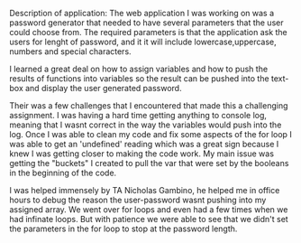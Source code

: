 Description of application:
The web application I was working on was a password generator that needed to have several parameters that the user could choose from. The required parameters is that the application ask the users for lenght of password, and it it will include lowercase,uppercase, numbers and special characters. 

I learned a great deal on how to assign variables and how to push the results of functions into variables so the result can be pushed into the text-box and display the user generated password. 

Their was a few challenges that I encountered that made this a challenging assignment. I was having a hard time getting anything to console log, meaning that I wasnt correct in the way the variables would push into the log. Once I was able to clean my code and fix some aspects of the for loop I was able to get an 'undefined' reading which was a great sign because I knew I was getting closer to making the code work. My main issue was getting the "buckets" I created to pull the var that were set by the booleans in the beginning of the code.

I was helped immensely by TA Nicholas Gambino, he helped me in office hours to debug the reason the user-password wasnt pushing into my assigned array. We went over for loops and even had a few times when we had infinate loops. But with patience we were able to see that we didn't set the parameters in the for loop to stop at the password length.